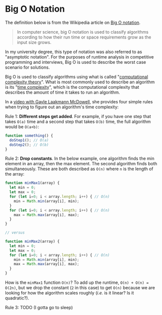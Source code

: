 # Big O Notation

The definition below is from the Wikipedia article on [Big O notation](https://en.wikipedia.org/wiki/Big_O_notation).

> In computer science, big O notation is used to classify algorithms according
> to how their run time or space requirements grow as the input size grows.

In my university degree, this type of notation was also referred to as "asymptotic notation".
For the purposes of runtime analysis in competitive programming and interviews,
Big O is used to describe the worst case scenario for solutions.

Big O is used to classify algorithms using what is called "[computational complexity theory](https://en.wikipedia.org/wiki/Computational_complexity_theory)".
What is most commonly used to describe an algorithm is its "[time complexity](https://en.wikipedia.org/wiki/Time_complexity)",
which is the computational complexity that describes the amount of time it takes
to run an algorithm.

In a [video with Gayle Laakmann McDowell](https://youtu.be/v4cd1O4zkGw), she
provides four simple rules when trying to figure out an algorithm's time complexity:

Rule 1: **Different steps get added**. For example, if you have one step that takes
`O(a)` time and a second step that takes `O(b)` time, the full algorithm would be
`O(a+b)`:

```js
function something() {
  doStep1(); // O(a)
  doStep2(); // O(b)
}
```

Rule 2: **Drop constants**. In the below example, one algorithm finds the min
element in an array, then the max element. The second algorithm finds both simultaneously.
These are both described as `O(n)` where `n` is the length of the array:

```js
function minMax1(array) {
  let min = 0;
  let max = 0;
  for (let i=0; i < array.length; i++) { // O(n)
    min = Math.min(array[i], min);
  }
  for (let i=0; i < array.length; i++) { // O(n)
    max = Math.max(array[i], max);
  }
}

// versus

function minMax2(array) {
  let min = 0;
  let max = 0;
  for (let i=0; i < array.length; i++) { // O(n)
    min = Math.min(array[i], min);
    max = Math.max(array[i], max);
  }
}
```

How is the `minMax1` function `O(n)`? To add up the runtime, `O(n) + O(n) = O(2n)`,
but we drop the constant (`2` in this case) to get `O(n)` because we are looking
for how the algorithm scales roughly (_i.e._ is it linear? Is it quadratic?).

<!-- TODO: -->
Rule 3: TODO (I gotta go to sleep)